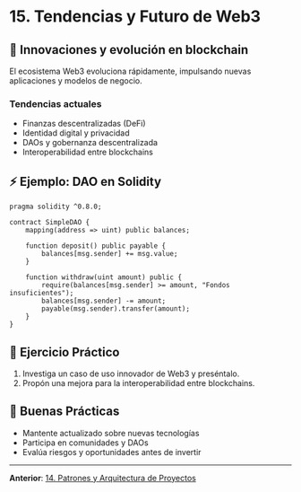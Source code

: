# 15. Tendencias y Futuro de Web3

## 🚀 Innovaciones y evolución en blockchain

El ecosistema Web3 evoluciona rápidamente, impulsando nuevas aplicaciones y modelos de negocio.

### Tendencias actuales

- Finanzas descentralizadas (DeFi)
- Identidad digital y privacidad
- DAOs y gobernanza descentralizada
- Interoperabilidad entre blockchains

## ⚡ Ejemplo: DAO en Solidity

```solidity
pragma solidity ^0.8.0;

contract SimpleDAO {
	mapping(address => uint) public balances;

	function deposit() public payable {
		balances[msg.sender] += msg.value;
	}

	function withdraw(uint amount) public {
		require(balances[msg.sender] >= amount, "Fondos insuficientes");
		balances[msg.sender] -= amount;
		payable(msg.sender).transfer(amount);
	}
}
```

## 📝 Ejercicio Práctico

1. Investiga un caso de uso innovador de Web3 y preséntalo.
2. Propón una mejora para la interoperabilidad entre blockchains.

## 🎯 Buenas Prácticas

- Mantente actualizado sobre nuevas tecnologías
- Participa en comunidades y DAOs
- Evalúa riesgos y oportunidades antes de invertir

---

**Anterior**: [14. Patrones y Arquitectura de Proyectos](./14-patrones-arquitectura-proyectos.md)
